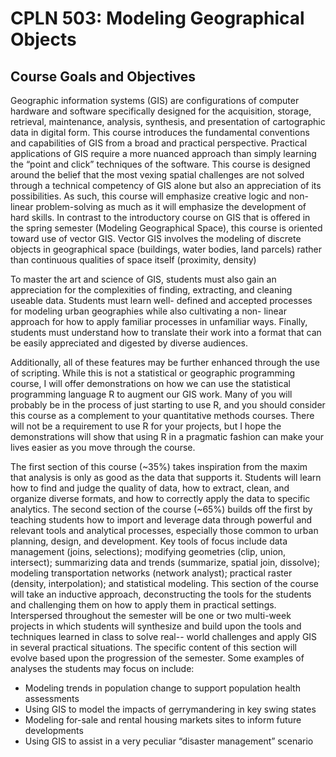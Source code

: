 # CPLN 503: Modeling Geographical Objects

## Course Goals and Objectives

Geographic information systems (GIS) are configurations of computer
hardware and software specifically designed for the acquisition, storage, retrieval,
maintenance, analysis, synthesis, and presentation of cartographic data in digital form. This
course introduces the fundamental conventions and capabilities of GIS from a broad and
practical perspective. Practical applications of GIS require a more nuanced approach than
simply learning the “point and click” techniques of the software. This course is designed
around the belief that the most vexing spatial challenges are not solved through a technical
competency of GIS alone but also an appreciation of its possibilities. As such, this course will
emphasize creative logic and non-linear problem-solving as much as it will emphasize the
development of hard skills. In contrast to the introductory course on GIS that is offered in the
spring semester (Modeling Geographical Space), this course is oriented toward use of vector
GIS. Vector GIS involves the modeling of discrete objects in geographical space (buildings,
water bodies, land parcels) rather than continuous qualities of space itself (proximity,
density)

To master the art and science of GIS, students must also gain an appreciation for the
complexities of finding, extracting, and cleaning useable data. Students must learn well-
defined and accepted processes for modeling urban geographies while also cultivating a non-
linear approach for how to apply familiar processes in unfamiliar ways. Finally, students must
understand how to translate their work into a format that can be easily appreciated and
digested by diverse audiences.


Additionally, all of these features may be further enhanced through the use of
scripting. While this is not a statistical or geographic programming course, I will offer demonstrations
on how we can use the statistical programming language R to augment our GIS work. Many
of you will probably be in the process of just starting to use R, and you should consider this
course as a complement to your quantitative methods courses. There will not be a requirement to use
R for your projects, but I hope the demonstrations will show that using R in a pragmatic fashion can 
make your lives easier as you move through the course.

The first section of this course (~35%) takes inspiration from the maxim that analysis is only
as good as the data that supports it. Students will learn how to find and judge the quality of data, how to extract, 
clean, and organize diverse formats, and how to correctly apply the data to specific analytics.
The second section of the course (~65%) builds off the first by teaching students how to import and leverage data through
powerful and relevant tools and analytical processes, especially those common to urban planning, design, and development. Key
tools of focus include data management (joins, selections); modifying geometries (clip, union, intersect); summarizing data
and trends (summarize, spatial join, dissolve); modeling transportation networks (network analyst); practical raster (density,
interpolation); and statistical modeling. This section of the course will take an inductive approach, deconstructing the tools for the students 
and challenging them on how to apply them in practical settings. Interspersed throughout the semester will be one or two multi-week projects 
in which students will synthesize and build upon the tools and techniques learned in class to solve real--
world challenges and apply GIS in several practical situations. The specific content of this
section will evolve based upon the progression of the semester. Some examples of analyses the
students may focus on include:
- Modeling trends in population change to support population health assessments
- Using GIS to model the impacts of gerrymandering in key swing states
- Modeling for-sale and rental housing markets sites to inform future developments
- Using GIS to assist in a very peculiar “disaster management” scenario
